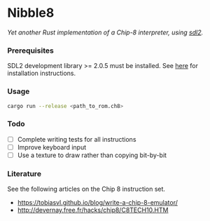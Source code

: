 # Nibble8

*Yet another Rust implementation of a Chip-8 interpreter, using [sdl2](https://crates.io/crates/sdl2).*

### Prerequisites

SDL2 development library >= 2.0.5 must be installed. See [here](https://github.com/Rust-SDL2/rust-sdl2#sdl20-development-libraries) for installation instructions.

### Usage
```sh
cargo run --release <path_to_rom.ch8>
```
### Todo
- [ ] Complete writing tests for all instructions
- [ ] Improve keyboard input
- [ ] Use a texture to draw rather than copying bit-by-bit

### Literature
See the following articles on the Chip 8 instruction set.
- https://tobiasvl.github.io/blog/write-a-chip-8-emulator/
- http://devernay.free.fr/hacks/chip8/C8TECH10.HTM
